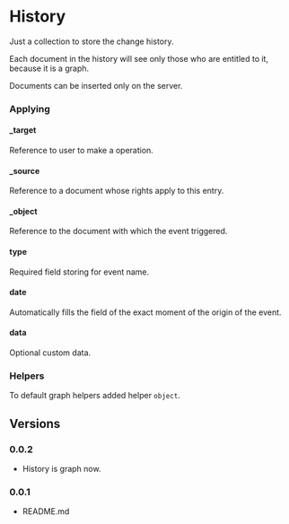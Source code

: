 # History

Just a collection to store the change history.

Each document in the history will see only those who are entitled to it, because it is a graph.

Documents can be inserted only on the server.

### Applying

#### _target
Reference to user to make a operation.

#### _source
Reference to a document whose rights apply to this entry.

#### _object
Reference to the document with which the event triggered.

#### type
Required field storing for event name.

#### date
Automatically fills the field of the exact moment of the origin of the event.

#### data
Optional custom data.

### Helpers
To default graph helpers added helper `object`.

## Versions

### 0.0.2
* History is graph now.

### 0.0.1
* README.md